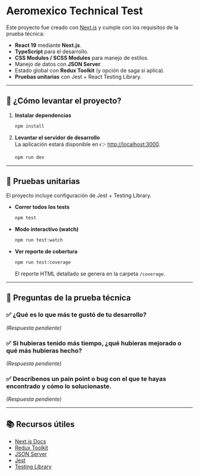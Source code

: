 # Aeromexico Technical Test

Este proyecto fue creado con [Next.js](https://nextjs.org) y cumple con los requisitos de la prueba técnica:

- **React 19** mediante **Next.js**.  
- **TypeScript** para el desarrollo.  
- **CSS Modules / SCSS Modules** para manejo de estilos.  
- Manejo de datos con **JSON Server**.  
- Estado global con **Redux Toolkit** (y opción de saga si aplica).  
- **Pruebas unitarias** con Jest + React Testing Library.  

---

## 🚀 ¿Cómo levantar el proyecto?

1. **Instalar dependencias**
   ```bash
   npm install
   ```

2. **Levantar el servidor de desarrollo**  
   La aplicación estará disponible en 👉 [http://localhost:3000](http://localhost:3000).
   ```bash
   npm run dev
   ```
   
---

## 🧪 Pruebas unitarias

El proyecto incluye configuración de Jest + Testing Library.

- **Correr todos los tests**
  ```bash
  npm test
  ```

- **Modo interactivo (watch)**
  ```bash
  npm run test:watch
  ```

- **Ver reporte de cobertura**
  ```bash
  npm run test:coverage
  ```
  El reporte HTML detallado se genera en la carpeta `/coverage`.

---

## 📌 Preguntas de la prueba técnica

### ✅ ¿Qué es lo que más te gustó de tu desarrollo?
_(Respuesta pendiente)_

### ✅ Si hubieras tenido más tiempo, ¿qué hubieras mejorado o qué más hubieras hecho?
_(Respuesta pendiente)_

### ✅ Descríbenos un **pain point** o bug con el que te hayas encontrado y cómo lo solucionaste.
_(Respuesta pendiente)_

---

## 📚 Recursos útiles

- [Next.js Docs](https://nextjs.org/docs)  
- [Redux Toolkit](https://redux-toolkit.js.org/)  
- [JSON Server](https://www.npmjs.com/package/json-server)  
- [Jest](https://jestjs.io/)  
- [Testing Library](https://testing-library.com/docs/react-testing-library/intro/)  
